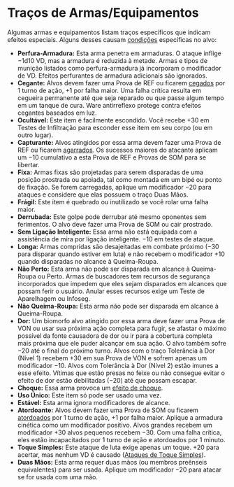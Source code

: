 # Traços de Armas/Equipamentos

Algumas armas e equipamentos listam traços específicos que indicam efeitos especiais. Alguns desses causam [condições](../12/21-other-action-factors.md#conditions) específicas no alvo:

- **Perfura-Armadura:** Esta arma penetra em armaduras. O ataque inflige −1d10&nbsp;VD, mas a armadura é reduzida à metade. Armas e tipos de munição listados como perfura-armadura já incorporam o modificador de VD. Efeitos perfurantes de armadura adicionais são ignorados.
- **Cegante:** Alvos devem fazer uma Prova de REF ou ficarem [cegados](../12/21-other-action-factors.md#conditions) por 1 turno de ação, +1 por falha maior. Uma falha crítica resulta em cegueira permanente até que seja reparado ou que passe algum tempo em um tanque de cura. Ware antirreflexo protege contra efeitos cegantes baseados em luz.
- **Ocultável:** Este item é facilmente escondido. Você recebe +30 em Testes de Infiltração para esconder esse item em seu corpo (ou em outro lugar).
- **Capturante:** Alvos atingidos por essa arma devem fazer uma Prova de REF ou ficarem [agarrados](../12/02-melee-combat.md#grappling). Os sucessos maiores do atacante aplicam um −10 cumulativo a esta Prova de REF e Provas de SOM para se libertar.
- **Fixa:** Armas fixas são projetadas para serem disparadas de uma posição prostrada ou apoiada, tal como montada em um bipé ou ponto de fixação. Se forem carregadas, aplique um modificador −20 para ataques e considere que elas possuem o traço Duas Mãos.
- **Frágil:** Este item é quebrado ou inutilizado se você rolar uma falha maior.
- **Derrubada:** Este golpe pode derrubar até mesmo oponentes sem ferimentos. O alvo deve fazer uma Prova de SOM ou cair prostrado.
- **Sem Ligação Inteligente:** Essa arma não está equipada com a assistência de mira por ligação inteligente. −10 em testes de ataque.
- **Longa:** Armas compridas são desajeitadas em combate próximo (−30 para disparar quando estiver em luta) e não recebem o modificador +10 quando disparadas no alcance à Queima-Roupa.
- **Não Perto:** Esta arma não pode ser disparada em alcance à Queima-Roupa ou Perto. Armas de buscadores tem recursos de segurança incorporados que impedem que eles sejam disparados em alcances que possam ferir o usuário. Anular esses recursos exige um Teste de Aparelhagem ou Infoseg.
- **Não Queima-Roupa:** Esta arma não pode ser disparada em alcance à Queima-Roupa.
- **Dor:** Um biomorfo alvo atingido por essa arma deve fazer uma Prova de VON ou usar sua próxima ação completa para fugir, se afastar o máximo possível da fonte causadora de dor ou ir para a cobertura completa mais próxima que ele puder alcançar em sua ação. O alvo também sofre −20 até o final do próximo turno. Alvos com o traço Tolerância à Dor (Nível 1) recebem +30 em sua Prova de VON e sofrem apenas um modificador −10. Alvos com Tolerância à Dor (Nível 2) estão imunes a esse efeito. Vítimas que estão presas no feixe ou não consegue evitar o efeito de dor estão debilitadas (−20) até que possam escapar.
- **Choque:** Essa arma provoca um [efeito de choque](../12/15-special-attacks.md#shock-attacks).
- **Uso Único:** Este item só pode ser usado uma vez.
- **Estável:** Esta arma ignora modificadores de alcance.
- **Atordoante:** Alvos devem fazer uma Prova de SOM ou ficarem [atordoados](../12/21-other-action-factors.md#conditions) por 1 turno de ação, +1 por falha maior. Aplique a armadura cinética como um modificador positivo. Alvos grandes recebem um modificador +30 alvos pequenos recebem −30. Com uma falha crítica, eles estão incapacitados por 1 turno de ação e atordoados por 1 minuto.
- **Toque Simples:** Este ataque de luta exige apenas um toque. +20 para acertar, mas nenhum VD é causado ([Ataques de Toque Simples](../12/02-melee-combat.md#touch-only-attacks)).
- **Duas Mãos:** Esta arma requer duas mãos (ou membros preênseis equivalentes) para ser usada. Aplique um modificador −20 para atacar se for usada com uma mão.
